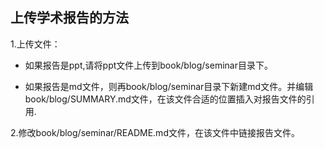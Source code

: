 ## 上传学术报告的方法


1.上传文件：
    
- 如果报告是ppt,请将ppt文件上传到book/blog/seminar目录下。 

- 如果报告是md文件，则再book/blog/seminar目录下新建md文件。并编辑book/blog/SUMMARY.md文件，在该文件合适的位置插入对报告文件的引用.


2.修改book/blog/seminar/README.md文件，在该文件中链接报告文件。